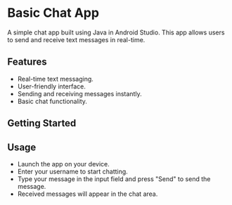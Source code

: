 <!-- Basic Chat App -->

<!-- A simple chat app built using Java in Android Studio. This app allows users to send and receive text messages in real-time. -->

# Basic Chat App

A simple chat app built using Java in Android Studio. This app allows users to send and receive text messages in real-time.

## Features

- Real-time text messaging.
- User-friendly interface.
- Sending and receiving messages instantly.
- Basic chat functionality.

## Getting Started
<!-- Open in Android Studio:

Open the project in Android Studio.

Build and Run:

Build and run the app on an emulator or a physical device. -->


## Usage

- Launch the app on your device.
- Enter your username to start chatting.
- Type your message in the input field and press "Send" to send the message.
- Received messages will appear in the chat area.
